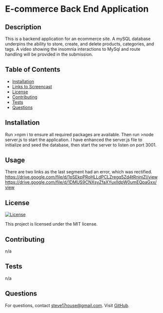# E-commerce Back End Application

## Description
This is a backend application for an ecommerce site. A mySQL database underpins the ability to store, create, and delete products, categories, and tags. A video showing the insomnia interactions to MySql and route handling will be provided in the submission.

## Table of Contents
- [Installation](#installation)
- [Links to Screencast](#usage)
- [License](#license)
- [Contributing](#contributing)
- [Tests](#tests)
- [Questions](#questions)

## Installation
Run >npm i to ensure all required packages are available.  Then run >node server.js to start the application.
I have enhanced the server.js file to initialize and seed the database, then start the server to listen on port 3001.

## Usage
There are two links as the last segment had an error, which was rectified.  
https://drive.google.com/file/d/1pSEkpPRoHLLdPCLZregq5Zd4tRnjniZl/view  
https://drive.google.com/file/d/1DMUS9CNXsyZfaXYuxIldpW0umEQpaGxx/view  

## License
[![License](https://img.shields.io/badge/License-MIT-blue.svg)](LICENSE)

This project is licensed under the MIT license.

## Contributing
n/a

## Tests
n/a

## Questions
For questions, contact steve17rouse@gmail.com. Visit [GitHub](https://github.com/stever001).
